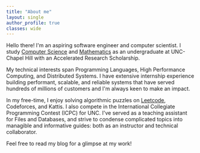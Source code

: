 ```yaml
---
title: "About me"
layout: single
author_profile: true
classes: wide
---
```


Hello there! I'm an aspiring software engineer and computer scientist. I study [Computer Science](https://cs.unc.edu/) and [Mathematics](https://math.unc.edu/) as an undergraduate at UNC-Chapel Hill with an Accelerated Research Scholarship. 

My technical interests span Programming Languages, High Performance Computing, and Distributed Systems. I have extensive internship experience building performant, scalable, and reliable systems that have served hundreds of millions of customers and I'm always keen to make an impact. 

In my free-time, I enjoy solving algorithmic puzzles on [Leetcode](https://leetcode.com/MaanavS/), Codeforces, and Kattis. I also compete in the International Collegiate Programming Contest (ICPC) for UNC. I've served as a teaching assistant for Files and Databases, and strive to condense complicated topics into managible and informative guides: both as an instructor and technical collaborator.

Feel free to read my blog for a glimpse at my work!